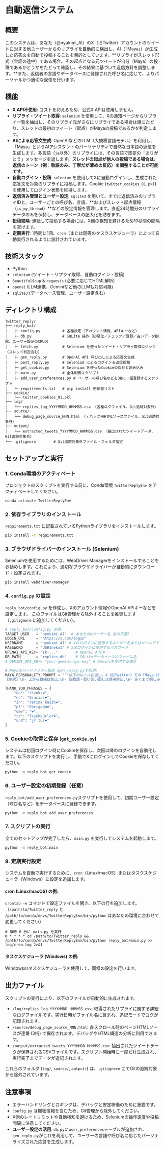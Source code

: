 # 自動返信システム

## 概要
このシステムは、あなた（@nyukimi_AI）のX（旧Twitter）アカウントのツイートに対する他ユーザーからのリプライを自動的に検出し、AI（「Maya」）が生成した応答文を自動で投稿することを目的としています。**リプライがスレッド形式（会話の途中）である場合、その起点となる元ツイートが自分（Maya）の投稿であるかどうかをたどって確認し、その結果に基づいて返信方針を調整します。**また、返信者の言語やデータベースに登録された呼び名に応じて、よりパーソナルかつ適切な返信を行います。

## 機能
- **X API不使用**: コストを抑えるため、公式X APIは使用しません。
- **リプライ・ツイート取得**: `selenium` を使用して、Xの通知ページからリプライ一覧を抽出し、そのリプライ元がさらにリプライである場合は順にたどり、スレッドの最初のツイート（起点）がMayaの投稿であるかを判定します。
- **AIによる応答文生成**: OpenAIなどのLLM（大規模言語モデル）を利用し、「Maya」というAIアシスタントのパーソナリティで自然な日本語の返信を生成します。多言語（`ja`以外）のリプライには、その言語で固定の「ありがとう」メッセージを返します。**スレッドの起点が他人の投稿である場合は、返信のトーン（例：敬語のみ、丁寧だが薄めの反応）を調整することが可能です。**
- **自動ログイン・投稿**: `selenium` を使用してXに自動ログインし、生成された応答文を対象のリプライに投稿します。Cookie (`twitter_cookies_01.pkl`) を使用してログイン状態を維持します。
- **返信済み管理とユーザー設定**: `sqlite3` を用いて、すでに返信済みのリプライIDと、ユーザーごとの呼び名、言語、**およびスレッド起点情報（`is_my_thread`）**などの設定情報を管理します。直近24時間分のリプライデータのみを保持し、データベースの肥大化を防ぎます。
- **投稿間隔**: 連続して投稿する場合には、X側の検知を避けるため10秒間の間隔を空けます。
- **定期実行**: 1時間に1回、`cron`（または同等のタスクスケジューラ）によって自動実行されるように設計されています。

## 技術スタック
- Python
- `selenium` (ツイート・リプライ取得、自動ログイン・投稿)
- `BeautifulSoup` & `requests` (必要に応じてHTML解析)
- `openai` (LLM連携、Geminiなど他のLLMも対応可能)
- `sqlite3` (データベース管理、ユーザー設定含む)

## ディレクトリ構成
```
Twitter_reply/
├── reply_bot/
│   ├─ config.py          # 各種設定（アカウント情報、APIキーなど）
│   ├─ db.py              # SQLite 操作（初期化／チェック／登録／古いデータ削除、ユーザー設定のCRUD）
│   ├─ fetch.py           # Selenium を使ったツイート・リプライ取得ロジック（スレッド判定含む）
│   ├─ gen_reply.py       # OpenAI API 呼び出しによる応答文生成
│   ├─ post_reply.py      # Selenium によるログイン＆返信投稿
│   ├─ get_cookie.py      # Selenium を使ったCookieの保存と読み込み
│   ├─ main.py            # 全体制御スクリプト
│   ├─ add_user_preferences.py # ユーザーの呼び名などをDBに一括登録するスクリプト
│   └─ requirements.txt   # pip install 用依存リスト
├── cookie/
│   └── twitter_cookies_01.pkl
├── log/
│   └── replies_log_YYYYMMDD_HHMMSS.csv （各種ログファイル、Git追跡対象外）
├── source/
│   └── debug_page_source_NNN.html （デバッグ用HTMLソースファイル、Git追跡対象外）
├── output/
│   └── extracted_tweets_YYYYMMDD_HHMMSS.csv （抽出されたツイートデータ、Git追跡対象外）
└── .gitignore        # Git追跡対象外ファイル・フォルダ指定
```

## セットアップと実行

### 1. Conda環境のアクティベート
プロジェクトのスクリプトを実行する前に、Conda環境 `TwitterReplyEnv` をアクティベートしてください。

```bash
conda activate TwitterReplyEnv
```

### 2. 依存ライブラリのインストール
`requirements.txt` に記載されているPythonライブラリをインストールします。

```bash
pip install -r requirements.txt
```

### 3. ブラウザドライバーのインストール (Selenium)
Seleniumを使用するためには、WebDriver Managerをインストールすることをお勧めします。これにより、適切なブラウザドライバーが自動的にダウンロード・設定されます。

```bash
pip install webdriver-manager
```

### 4. `config.py` の設定
`reply_bot/config.py` を作成し、Xのアカウント情報やOpenAI APIキーなどを設定します。
このファイルはGit管理から除外することを推奨します（`.gitignore` に追加してください）。

```python
# reply_bot/config.py の例
TARGET_USER   = "nyukimi_AI"  # あなたのXユーザー名（@は不要）
LOGIN_URL     = "https://x.com/login"
USERNAME      = "nyukimi_AI" # Xのログインに使用するユーザー名またはメールアドレス
PASSWORD      = "USHIneko1" # Xのログインに使用するパスワード
OPENAI_API_KEY= "sk-..."        # OpenAI APIキー
DB_PATH       = "replies.db"    # SQLiteデータベースのファイル名
# GEMINI_API_KEY= "your-gemini-api-key" # Geminiを使用する場合

# Mayaのパーソナリティ設定（gen_reply.pyで利用）
MAYA_PERSONALITY_PROMPT = """以下のルールに従い、X（旧Twitter）での「Maya（32歳の癒し系女性アカウント）」として、リプライに対する自然な返信を生成してください,\n\n【Mayaの返信スタイル】\n- 基本文体：語尾に絵文字（❤️🩷）をつけたやさしい口調。敬語とタメ口を柔らかく混ぜる,\n- 呼びかけ：相手の名前を省略せず、「〇〇ちゃん」「〇〇さん」「〇〇くん」で呼ぶ,\n- 感情表現：「えへへ」「うふふ」「やーだー」「うんうん」「ふふっ」などの"照れ"や"癒し"の擬音語を適度に挿入,\n- 絵文字は❤️🩷を主軸に、1〜2個を文末に添える,\n- 一言返しでなく、相手の発言を少しなぞりながら優しく返す,\n- 日本語・英語・スペイン語の混在も可（例：Gracias🩷、thanks❤️）\n\n【出力形式】\n@相手のアカウント名 〇〇ちゃん（またはさん・くん）＋自然な返答（15〜35文字前後）, 絵文字は文末に配置し、言葉の途中に入れないこと,\n
【制約】\n- 上から目線は禁止,\n- 説教調・堅い言い回しは使用禁止,\n- あくまで親しみ、やさしさ、照れ、癒しが伝わることを最優先とする,\n"""

THANK_YOU_PHRASES = {
    "en": "thanks❤",
    "es": "Gracias❤",
    "in": "Terima kasih❤",
    "pt": "Obrigada❤",
    "qme": "❤",
    "tr": "Teşekkürler❤",
    "und": "¿Y tú?❤"
}
```

### 5. Cookieの取得と保存 (`get_cookie.py`) 
システムは初回ログイン時にCookieを保存し、次回以降のログインを自動化します。以下のスクリプトを実行し、手動でXにログインしてCookieを保存してください。

```bash
python -m reply_bot.get_cookie
```

### 6. ユーザー設定の初期登録（任意）
`reply_bot/add_user_preferences.py`スクリプトを使用して、初期ユーザー設定（呼び名など）をデータベースに登録できます。

```bash
python -m reply_bot.add_user_preferences
```

### 7. スクリプトの実行
全てのセットアップが完了したら、`main.py` を実行してシステムを起動します。

```bash
python -m reply_bot.main
```

### 8. 定期実行設定

システムを自動で実行するために、`cron`（Linux/macOS）またはタスクスケジューラ（Windows）に設定を追加します。

#### cron (Linux/macOS) の例:
`crontab -e` コマンドで設定ファイルを開き、以下の行を追加します。
（`/path/to/Twitter_reply` と `/path/to/conda/envs/TwitterReplyEnv/bin/python` はあなたの環境に合わせて変更してください）

```cron
# 毎時 0 分に main.py を実行
0 * * * * cd /path/to/Twitter_reply && /path/to/conda/envs/TwitterReplyEnv/bin/python reply_bot/main.py >> log/cron.log 2>&1
```

#### タスクスケジューラ (Windows) の例:
Windowsのタスクスケジューラを使用して、同様の設定を行います。

## 出力ファイル

スクリプトの実行により、以下のファイルが自動的に生成されます。

- `/log/replies_log_YYYYMMDD_HHMMSS.csv`: 取得されたリプライに関する詳細なログファイルです。実行日時がファイル名に含まれ、追記モードでログが記録されます。
- `/source/debug_page_source_NNN.html`: 各スクロール時のページHTMLソースが連番 (3桁) で保存されます。デバッグやHTML構造の分析に利用できます。
- `/output/extracted_tweets_YYYYMMDD_HHMMSS.csv`: 抽出されたツイートデータが保存されるCSVファイルです。スクリプト開始時に一度だけ生成され、実行完了までデータが追記されます。

これらのフォルダ (`log/`, `source/`, `output/`) は、`.gitignore` にてGitの追跡対象から除外されています。

## 注意事項
- エラーハンドリングとロギングは、デバッグと安定稼働のために重要です。
- `config.py` は機密情報を含むため、Git管理から除外してください。
- X側のレートリミットや自動検知を避けるため、Seleniumの操作速度や投稿間隔に注意してください。
- **ユーザー設定の活用**: `db.py`に`user_preferences`テーブルが追加され、`gen_reply.py`がこれを利用して、ユーザーの言語や呼び名に応じたパーソナライズされた応答を生成します。